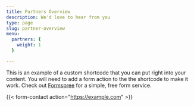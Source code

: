 ```yaml
---
title: Partners Overview
description: We'd love to hear from you
type: page
slug: partner-overview
menu:
  partners: {
    weight: 1
  }

---
```


This is an example of a custom shortcode that you can put right into your content. You will need to add a form action to the the shortcode to make it work. Check out [Formspree](https://formspree.io/) for a simple, free form service.

{{< form-contact action="https://example.com"  >}}